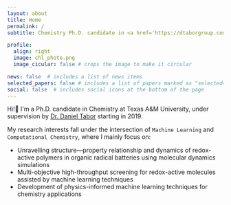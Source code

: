 ```yaml
---
layout: about
title: Home
permalink: /
subtitle: Chemistry Ph.D. candidate in <a href='https://dtaborgroup.com/'>Tabor Group</a> @ <a href='https://www.chem.tamu.edu/'>TAMUChemistry</a>.

profile:
  align: right
  image: chl_photo.png
  image_cicular: false # crops the image to make it circular

news: false  # includes a list of news items
selected_papers: false # includes a list of papers marked as "selected={true}"
social: false  # includes social icons at the bottom of the page
---
```


Hi!🙂 I'm a Ph.D. candidate in Chemistry at Texas A&M University, under supervision by [Dr. Daniel Tabor](https://www.chem.tamu.edu/faculty/daniel-tabor/) starting in 2019.

My research interests fall under the intersection of `Machine Learning` and `Computational Chemistry`, where I mainly focus on:

<ul>
    <li>Unravelling structure—property relationship and dynamics of redox-active polymers in organic radical batteries using molecular dynamics simulations</li>
    <li>Multi-objective high-throughput screening for redox-active molecules assisted by machine learning techniques</li>
    <li>Development of physics-informed machine learning techniques for chemistry applications</li>
</ul>


